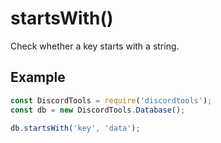 # startsWith()

Check whether a key starts with a string.

## Example
```js
const DiscordTools = require('discordtools');
const db = new DiscordTools.Database();

db.startsWith('key', 'data');
```